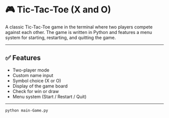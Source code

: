 # 🎮 Tic-Tac-Toe (X and O)

A classic Tic-Tac-Toe game in the terminal where two players compete against each other. The game is written in Python and features a menu system for starting, restarting, and quitting the game.

---

## ✅ Features

- Two-player mode
- Custom name input
- Symbol choice (X or O)
- Display of the game board
- Check for win or draw
- Menu system (Start / Restart / Quit)

---

```bash
python main-Game.py
